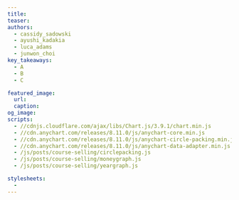 ```yaml
---
title:
teaser:
authors:
  - cassidy_sadowski
  - ayushi_kadakia
  - luca_adams
  - junwon_choi
key_takeaways:
  - A
  - B
  - C

featured_image:
  url:
  caption:
og_image:
scripts:
  - //cdnjs.cloudflare.com/ajax/libs/Chart.js/3.9.1/chart.min.js
  - //cdn.anychart.com/releases/8.11.0/js/anychart-core.min.js
  - //cdn.anychart.com/releases/8.11.0/js/anychart-circle-packing.min.js
  - //cdn.anychart.com/releases/8.11.0/js/anychart-data-adapter.min.js
  - /js/posts/course-selling/circlepacking.js
  - /js/posts/course-selling/moneygraph.js
  - /js/posts/course-selling/yeargraph.js

stylesheets:
  -
---
```


<style>
#container {
  width: 800px;  /* or any other width */
  height: 600px; /* or any other height */
}
</style>
<div id="container"></div>

<div>
    <canvas id="moneyGraph"></canvas>
</div>

<div>
    <canvas id="yearGraph"></canvas>
</div>
